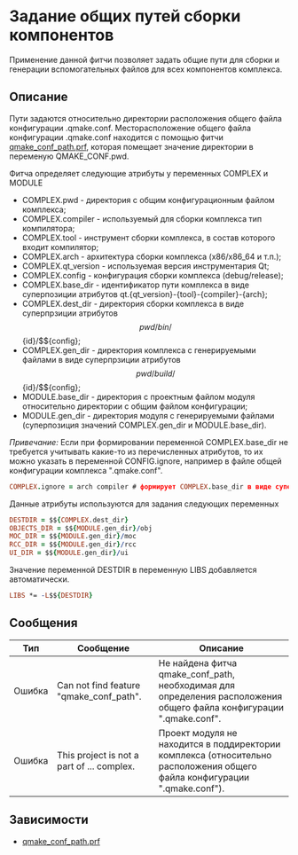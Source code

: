 # Задание общих путей сборки компонентов

Применение данной фитчи позволяет задать общие пути для сборки и генерации вспомогательных файлов для всех компонентов комплекса.

## Описание

Пути задаются относительно директории расположения общего файла конфигурации .qmake.conf. Месторасположение общего файла конфигурации .qmake.conf находится с помощью фитчи [qmake_conf_path.prf](qmake_conf_path.md), которая помещает значение директории в переменую QMAKE_CONF.pwd.

Фитча определяет следующие атрибуты у переменных COMPLEX и MODULE

* COMPLEX.pwd - директория с общим конфигурационным файлом комплекса;
* COMPLEX.compiler - используемый для сборки комплекса тип компилятора;
* COMPLEX.tool - инструмент сборки комплекса, в состав которого входит компилятор;
* COMPLEX.arch - архитектура сборки комплекса (x86/x86_64 и т.п.);
* COMPLEX.qt_version - используемая версия инструментария Qt;
* COMPLEX.config - конфигурация сборки комплекса (debug/release);
* COMPLEX.base_dir - идентификатор пути комплекса в виде суперпозиции атрибутов qt.{qt_version}-{tool}-{compiler}-{arch};
* COMPLEX.dest_dir - директория сборки комплекса в виде суперпрзиции атрибутов $${pwd}/bin/$${id}/$${config};
* COMPLEX.gen_dir - директория комплекса с генерируемыми файлами в виде суперпрзиции атрибутов $${pwd}/build/$${id}/$${config};
* MODULE.base_dir - директория с проектным файлом модуля относительно директории с общим файлом конфигурации;
* MODULE.gen_dir - директория модуля с генерируемыми файлами (суперпозиция значений COMPLEX.gen_dir и MODULE.base_dir).

*Привечание:* Если при формировании переменной COMPLEX.base_dir не требуется учитывать какие-то из перечисленных атрибутов, то их можно указать в переменной CONFIG.ignore, например в файле общей конфигурации комплекса ".qmake.conf".

```pro
COMPLEX.ignore = arch compiler # формирует COMPLEX.base_dir в виде суперпозиции qt.{qt_version}-{tool}
```

Данные атрибуты используются для задания следующих переменных

```pro
DESTDIR = $${COMPLEX.dest_dir}
OBJECTS_DIR = $${MODULE.gen_dir}/obj
MOC_DIR = $${MODULE.gen_dir}/moc
RCC_DIR = $${MODULE.gen_dir}/rcc
UI_DIR = $${MODULE.gen_dir}/ui
```

Значение переменной DESTDIR в переменную LIBS добавляется автоматически.

```pro
LIBS *= -L$${DESTDIR}
```

## Сообщения

| Тип        | Сообщение | Описание |
|------------|-----------|----------|
| Ошибка     | Can not find feature "qmake_conf_path". | Не найдена фитча qmake_conf_path, необходимая для определения расположения общего файла конфигурации ".qmake.conf". |
| Ошибка     | This project is not a part of ... complex. | Проект модуля не находится в поддиректории комплекса (относительно расположения общего файла конфигурации ".qmake.conf"). |

## Зависимости

* [qmake_conf_path.prf](qmake_conf_path.md)
